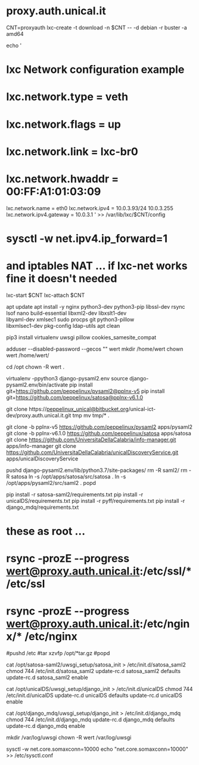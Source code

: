 # proxy.auth.unical.it
CNT=proxyauth
lxc-create  -t download -n $CNT -- -d debian -r buster -a amd64

echo '
# lxc Network configuration example
# lxc.network.type = veth
# lxc.network.flags = up
# lxc.network.link = lxc-br0
# lxc.network.hwaddr = 00:FF:A1:01:03:09
lxc.network.name = eth0
lxc.network.ipv4 = 10.0.3.93/24 10.0.3.255
lxc.network.ipv4.gateway = 10.0.3.1
' >> /var/lib/lxc/$CNT/config

# sysctl -w net.ipv4.ip_forward=1
# and iptables NAT ... if lxc-net works fine it doesn't needed

lxc-start $CNT
lxc-attach $CNT

apt update
apt install -y nginx python3-dev python3-pip libssl-dev rsync \
                lsof nano build-essential libxml2-dev libxslt1-dev \
                libyaml-dev xmlsec1 sudo procps git python3-pillow \
                libxmlsec1-dev pkg-config ldap-utils
apt clean

pip3 install virtualenv uwsgi pillow cookies_samesite_compat

adduser --disabled-password --gecos "" wert
mkdir /home/wert
chown wert /home/wert/

cd /opt
chown -R wert .

virtualenv -ppython3 django-pysaml2.env
source django-pysaml2.env/bin/activate
pip install git+https://github.com/peppelinux/pysaml2@pplnx-v5
pip install git+https://github.com/peppelinux/satosa@pplnx-v6.1.0

git clone https://peppelinux_unical@bitbucket.org/unical-ict-dev/proxy.auth.unical.it.git tmp
mv tmp/* .

git clone -b pplnx-v5 https://github.com/peppelinux/pysaml2 apps/pysaml2
git clone -b pplnx-v6.1.0 https://github.com/peppelinux/satosa apps/satosa
git clone https://github.com/UniversitaDellaCalabria/info-manager.git apps/info-manager
git clone https://github.com/UniversitaDellaCalabria/unicalDiscoveryService.git apps/unicalDiscoveryService

pushd django-pysaml2.env/lib/python3.7/site-packages/
rm -R saml2/
rm -R satosa
ln -s /opt/apps/satosa/src/satosa .
ln -s /opt/apps/pysaml2/src/saml2 .
popd

pip install -r satosa-saml2/requirements.txt 
pip install -r unicalDS/requirements.txt 
pip install -r pyff/requirements.txt
pip install -r django_mdq/requirements.txt

# these as root ...
# rsync -prozE --progress wert@proxy.auth.unical.it:/etc/ssl/* /etc/ssl
# rsync -prozE --progress wert@proxy.auth.unical.it:/etc/nginx/* /etc/nginx

#pushd /etc
#tar xzvfp /opt/*tar.gz
#popd

cat /opt/satosa-saml2/uwsgi_setup/satosa_init > /etc/init.d/satosa_saml2
chmod 744 /etc/init.d/satosa_saml2
update-rc.d satosa_saml2 defaults
update-rc.d satosa_saml2 enable

cat /opt/unicalDS/uwsgi_setup/django_init     > /etc/init.d/unicalDS
chmod 744 /etc/init.d/unicalDS
update-rc.d unicalDS defaults
update-rc.d unicalDS enable

cat /opt/django_mdq/uwsgi_setup/django_init   > /etc/init.d/django_mdq 
chmod 744 /etc/init.d/django_mdq
update-rc.d django_mdq defaults
update-rc.d django_mdq enable

mkdir /var/log/uwsgi
chown -R wert /var/log/uwsgi

sysctl -w net.core.somaxconn=10000
echo "net.core.somaxconn=10000" >> /etc/sysctl.conf
